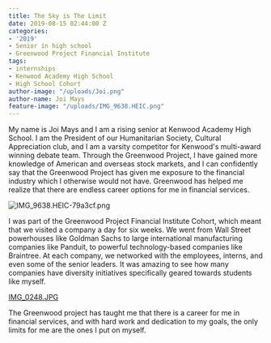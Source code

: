 ```yaml
---
title: The Sky is The Limit
date: 2019-08-15 02:44:00 Z
categories:
- '2019'
- Senior in high school
- Greenwood Project Financial Institute
tags:
- internships
- Kenwood Academy High School
- High School Cohort
author-image: "/uploads/Joi.png"
author-name: Joi Mays
feature-image: "/uploads/IMG_9638.HEIC.png"
---
```


My name is Joi Mays and I am a rising senior at Kenwood Academy High School. I am the President of our Humanitarian Society, Cultural Appreciation club, and I am a varsity competitor for Kenwood's multi-award winning debate team. Through the Greenwood Project, I have gained more knowledge of American and overseas stock markets, and I can confidently say that the Greenwood Project has given me exposure to the financial industry which I otherwise would not have. Greenwood has helped me realize that there are endless career options for me in financial services. 

![IMG_9638.HEIC-79a3cf.png](/uploads/IMG_9638.HEIC-79a3cf.png)

I was part of the Greenwood Project Financial Institute Cohort, which meant that we visited a company a day for six weeks. We went from Wall Street powerhouses like Goldman Sachs to large international manufacturing companies like Panduit, to powerful technology-based companies like Braintree. At each company, we networked with the employees, interns, and even some of the senior leaders. It was amazing to see how many companies have diversity initiatives specifically geared towards students like myself.

[IMG_0248.JPG](/uploads/IMG_0248.JPG)

The Greenwood project has taught me that there is a career for me in financial services, and with hard work and dedication to my goals, the only limits for me are the ones I put on myself.
